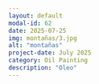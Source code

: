 ```yaml
---
layout: default
modal-id: 62
date: 2025-07-25
img: montañas/3.jpg
alt: "montañas"
project-date: July 2025
category: Oil Painting
description: "Oleo"
---
```

